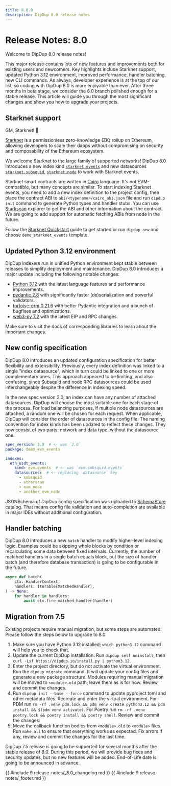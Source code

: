 ```yaml
---
title: 8.0.0
description: DipDup 8.0 release notes
---
```


<!-- markdownlint-disable no-inline-html -->

# Release Notes: 8.0

Welcome to DipDup 8.0 release notes!

This major release contains lots of new features and improvements both for existing users and newcomers. Key highlights include Starknet support, updated Python 3.12 environment, improved performance, handler batching, new CLI commands. As always, developer experience is at the top of our list, so coding with DipDup 8.0 is more enjoyable than ever. After three months in beta stage, we consider the 8.0 branch polished enough for a stable release. This article will guide you through the most significant changes and show you how to upgrade your projects.

## Starknet support

GM, Starknet! 🐺

[Starknet](https://docs.starknet.io/) is a permissionless zero-knowledge (ZK) rollup on Ethereum, allowing developers to scale their dapps without compromising on security and composability of the Ethereum ecosystem.

We welcome Starknet to the large family of supported networks! DipDup 8.0 introduces a new index kind [`starknet.events`](../2.indexes/3.starknet_events.md) and new datasources [`starknet.subsquid`](../3.datasources/8.starknet_subsquid.md), [`starknet.node`](../3.datasources/7.starknet_node.md) to work with Starknet events.

Starknet smart contracts are written in [Cairo](https://github.com/starkware-libs/cairo) language. It's not EVM-compatible, but many concepts are similar. To start indexing Starknet events, you need to add a new index definition to the project config, then place the contract ABI to `abi/<typename>/cairo_abi.json` file and run `dipdup init` command to generate Python types and handler stubs. You can use [Starkscan](https://starkscan.co/contract/0x068f5c6a61780768455de69077e07e89787839bf8166decfbf92b645209c0fb8#class-code-history) explorer to get the ABI and other information about the contract. We are going to add support for automatic fetching ABIs from node in the future.

Follow the [Starknet Quickstart](../0.quickstart-starknet.md) guide to get started or run `dipdup new` and choose `demo_starknet_events` template.

## Updated Python 3.12 environment

DipDup indexers run in unified Python environment kept stable between releases to simplify deployment and maintenance. DipDup 8.0 introduces a major update including the following notable changes:

- [Python 3.12](https://docs.python.org/release/3.12.0/whatsnew/3.12.html) with the latest language features and performance improvements.
- [pydantic 2.8](https://docs.pydantic.dev/dev/migration/#migration-guide) with significantly faster (de)serialization and powerful validators.
- [tortoise-orm 0.21.6](https://tortoise.github.io/CHANGELOG.html) with better Pydantic integration and a bunch of bugfixes and optimizations.
- [web3-py 7.2](https://web3py.readthedocs.io/en/stable/migration.html#migrating-v6-to-v7) with the latest EIP and RPC changes.

Make sure to visit the docs of corresponding libraries to learn about the important changes.

## New config specification

DipDup 8.0 introduces an updated configuration specification for better flexibility and extensibility. Previously, every index definition was linked to a single "index datasource", which in turn could be linked to one or more complementary ones. This approach appeared to be limiting, and also confusing, since Subsquid and node RPC datasources could be used interchangeably despite the difference in indexing speed.

In the new spec version 3.0, an index can have any number of attached datasources. DipDup will choose the most suitable one for each stage of the process. For load balancing purposes, if multiple node datasources are attached, a random one will be chosen for each request. When applicable, DipDup will consider the order of datasources in the config file. The naming convention for index kinds has been updated to reflect these changes. They now consist of two parts: network and data type, without the datasource one.

```yaml
spec_version: 3.0  # <- was `2.0`
package: demo_evm_events

indexes:
  eth_usdt_events:
    kind: evm.events  # <- was `evm.subsquid.events`
    datasources:  # <- replacing `datasource` key
      - subsquid
      - etherscan
      - evm_node
      - another_evm_node
```

JSONSchema of DipDup config specification was uploaded to [SchemaStore](https://github.com/SchemaStore/schemastore) catalog. That means config file validation and auto-completion are available in major IDEs without additional configuration.

<!-- <img src="../public/vscode-autocomplete.png" alt="VSCode autocomplete" style="max-width: 500px; margin: auto; display: block;" /> -->

## Handler batching

DipDup 8.0 introduces a new `batch` handler to modify higher-level indexing logic.  Examples could be skipping whole blocks by condition or recalculating some data between fixed intervals. Currently, the number of matched handlers in a single batch equals block, but the size of handler batch (and therefore database transaction) is going to be configurable in the future.

```python [handlers/batch.py]
async def batch(
    ctx: HandlerContext,
    handlers: Iterable[MatchedHandler],
) -> None:
    for handler in handlers:
        await ctx.fire_matched_handler(handler)
```

## Migration from 7.5

Existing projects require manual migration, but some steps are automated. Please follow the steps below to upgrade to 8.0.

1. Make sure you have Python 3.12 installed; `which python3.12` command will help you to check that.
2. Update the current DipDup installation. Run `dipdup self uninstall`, then `curl -Lsf https://dipdup.io/install.py | python3.12`.
3. Enter the project directory, but do not activate the virtual environment. Run the `dipdup migrate` command. It will update your config files and generate a new package structure. Modules requiring manual migration will be moved to `<module>.old` path; leave them as is for now. Review and commit the changes.
4. Run `dipdup init --base --force` command to update pyproject.toml and other metadata files. Recreate and enter the virtual environment. For PDM run `rm -rf .venv pdm.lock && pdm venv create python3.12 && pdm install && $(pdm venv activate)`. For Poetry run `rm -rf .venv poetry.lock && poetry install && poetry shell`. Review and commit the changes.
5. Move the callback function bodies from `<module>.old` to `<module>` files. Run `make all` to ensure that everything works as expected. Fix arrors if any, review and commit the changes for the last time.

DipDup 7.5 release is going to be supported for several months after the stable release of 8.0. During this period, we will provide bug fixes and security updates, but no new features will be added. End-of-Life date is going to be announced in advance.

{{ #include 9.release-notes/_8.0_changelog.md }}
{{ #include 9.release-notes/_footer.md }}
